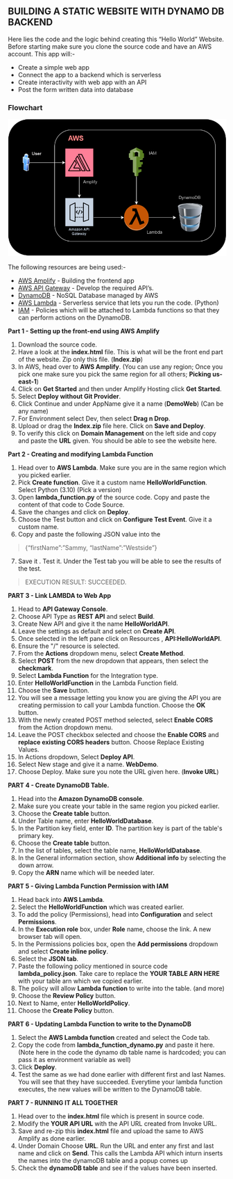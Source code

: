
## BUILDING A STATIC WEBSITE WITH DYNAMO DB BACKEND

Here lies the code and the logic behind creating this “Hello World” Website. Before starting make sure you clone the source code and have an AWS account. This app will:-
- Create a simple web app
- Connect the app to a backend which is serverless
- Create interactivity with web app with an API
- Post the form written data into database

### Flowchart

![alt text](https://github.com/ravitejams94/DevOpsProjects/blob/main/1-%20Static%20Website%20with%20DynamoDB/Flowchart.png)


The following resources are being used:- 
+ [AWS Amplify](https://aws.amazon.com/amplify/) - Building the frontend app
+ [AWS API Gateway](https://aws.amazon.com/api-gateway/) - Develop the required API’s.
+ [DynamoDB](https://aws.amazon.com/dynamodb/) - NoSQL Database managed by AWS
+ [AWS Lambda](https://aws.amazon.com/lambda/) - Serverless service that lets you run the code. (Python)
+ [IAM](https://aws.amazon.com/iam/) - Policies which will be attached to Lambda functions so that they can perform actions on the DynamoDB.

**Part 1 - Setting up the front-end using AWS Amplify**


1. Download the source code.
1. Have a look at the **index.html** file. This is what will be the front end part of the website. Zip only this file. (**Index.zip**)
1. In AWS, head over to **AWS Amplify**. (You can use any region; Once you pick one make sure you pick the same region for all others; **Picking us-east-1**)
1. Click on **Get Started** and then under Amplify Hosting click **Get Started**.
1. Select **Deploy without Git Provider**.
1. Click Continue and under AppName give it a name (**DemoWeb**) (Can be any name)
1. For Environment select Dev, then select **Drag n Drop**.
1. Upload or drag the **Index.zip** file here. Click on **Save and Deploy**.
1. To verify this click on **Domain Management** on the left side and copy and paste the **URL** given. You should be able to see the website here.

**Part 2 - Creating and modifying Lambda Function**

1. Head over to **AWS Lambda**. Make sure you are in the same region which you picked earlier.
1. Pick **Create function**. Give it a custom name **HelloWorldFunction**. Select Python (3.10) (Pick a version) 
1. Open **lambda_function.py** of the source code. Copy and paste the content of that code to Code Source.
1. Save the changes and click on **Deploy**.
1. Choose the Test button and click on **Configure Test Event**. Give it a custom name.
1. Copy and paste the following JSON value into the 
> {“firstName”:”Sammy, “lastName”:”Westside”}
7. Save it . Test it. Under the Test tab you will be able to see the results of the test.
> EXECUTION RESULT: SUCCEEDED.


**PART 3 - Link LAMBDA to Web App**

1. Head to **API Gateway Console**.
1. Choose API Type as **REST API** and select **Build**.
1. Create New API and give it the name **HelloWorldAPI**.
1. Leave the settings as default and select on **Create API**.
1. Once selected in the left pane click on Resources , **API:HelloWorldAPI**.
1. Ensure the "/" resource is selected.
1. From the **Actions** dropdown menu, select **Create Method**.
1. Select **POST** from the new dropdown that appears, then select the **checkmark**.
1. Select **Lambda Function** for the Integration type.
1. Enter **HelloWorldFunction** in the Lambda Function field.
1. Choose the **Save** button.
1. You will see a message letting you know you are giving the API you are creating permission to call your Lambda function. Choose the **OK** button.
1. With the newly created POST method selected, select **Enable CORS** from the Action dropdown menu.
1. Leave the POST checkbox selected and choose the **Enable CORS** and **replace existing CORS headers** button. Choose Replace Existing Values.
1. In Actions dropdown, Select **Deploy API**.
1. Select New stage and give it a name. **WebDemo**.
1. Choose Deploy. Make sure you note the URL given here. (**Invoke URL**)

**PART 4 - Create DynamoDB Table.**

1. Head into the **Amazon DynamoDB console**.
1. Make sure you create your table in the same region you picked earlier.
1. Choose the **Create table** button.
1. Under Table name, enter **HelloWorldDatabase**.
1. In the Partition key field, enter **ID**. The partition key is part of the table's primary key.
1. Choose the **Create table** button.
1. In the list of tables, select the table name, **HelloWorldDatabase**.
1. In the General information section, show **Additional info** by selecting the down arrow.
1. Copy the **ARN** name which will be needed later.


**PART 5 - Giving Lambda Function Permission with IAM**

1. Head back into **AWS Lambda**.
1. Select the **HelloWorldFunction** which was created earlier.
1. To add the policy (Permissions), head into **Configuration** and select **Permissions**.
1. In the **Execution role** box, under **Role** name, choose the link. A new browser tab will open.
1. In the Permissions policies box, open the **Add permissions** dropdown and select **Create inline policy**.
1. Select the **JSON tab**.
1. Paste the following policy mentioned in source code **lambda_policy.json**. Take care to replace the **YOUR TABLE ARN HERE** with your table arn which we copied earlier.
1. The policy will allow **Lambda function** to write into the table. (and more)
1. Choose the **Review Policy** button.
1. Next to Name, enter **HelloWorldPolicy**.
1. Choose the **Create Policy** button.

**PART 6 - Updating Lambda Function to write to the DynamoDB**
1. Select the **AWS Lambda function** created and select the Code tab.
1. Copy the code from **lambda_function_dynamo.py** and paste it here. (Note here in the code the dynamo db table name is hardcoded; you can pass it as environment variable as well)
1. Click **Deploy**.
1. Test the same as we had done earlier with different first and last Names. You will see that they have succeeded. Everytime your lambda function executes, the new values will be written to the DynamoDB table.

**PART 7 - RUNNING IT ALL TOGETHER**

1. Head over to the **index.html** file which is present in source code.
1. Modify the **YOUR API URL** with the API URL created from Invoke URL.
1. Save and re-zip this **index.html** file and upload the same to AWS Amplify as done earlier.
1. Under Domain Choose **URL**. Run the URL and enter any first and last name and click on **Send**. This calls the Lambda API which inturn inserts the names into the dynamoDB table and a popup comes up
1. Check the **dynamoDB table** and see if the values have been inserted.
